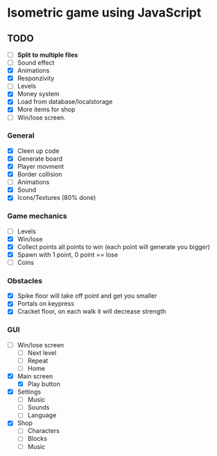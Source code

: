 # Isometric game using JavaScript

## TODO
 - [ ] **Split to multiple files**
 - [ ] Sound effect
 - [x] Animations
 - [x] Responzivity
 - [ ] Levels
 - [x] Money system
 - [x] Load from database/localstorage
 - [x] More items for shop
 - [ ] Win/lose screen.
 
### General
- [x] Cleen up code
- [x] Generate board
- [x] Player movment
- [x] Border collision
- [ ] Animations
- [x] Sound
- [x] Icons/Textures (80% done)

### Game mechanics
- [ ] Levels
- [x] Win/lose
- [x] Collect points all points to win (each point will generate you bigger)
- [x] Spawn with 1 point, 0 point == lose
- [ ] Coins

### Obstacles
- [x] Spike floor will take off point and get you smaller
- [x] Portals on keypress
- [x] Cracket floor, on each walk it will decrease strength

### GUI
- [ ] Win/lose screen
	- [ ] Next level
	- [ ] Repeat
	- [ ]  Home
- [X] Main screen
	- [X] Play button
	
- [x] Settings
	- [ ] Music
	- [ ] Sounds
	- [ ] Language
- [x] Shop
	- [ ] Characters
	- [ ] Blocks
	- [ ] Music
